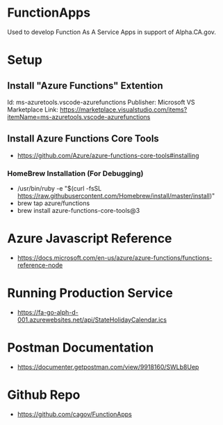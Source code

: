 # FunctionApps
Used to develop Function As A Service Apps in support of Alpha.CA.gov.


# Setup 
## Install "Azure Functions" Extention
Id: ms-azuretools.vscode-azurefunctions
Publisher: Microsoft
VS Marketplace Link: https://marketplace.visualstudio.com/items?itemName=ms-azuretools.vscode-azurefunctions

## Install Azure Functions Core Tools
- https://github.com/Azure/azure-functions-core-tools#installing

### HomeBrew Installation (For Debugging)
- /usr/bin/ruby -e "$(curl -fsSL https://raw.githubusercontent.com/Homebrew/install/master/install)"
- brew tap azure/functions           
- brew install azure-functions-core-tools@3                                                         

# Azure Javascript Reference
- https://docs.microsoft.com/en-us/azure/azure-functions/functions-reference-node

# Running Production Service
- https://fa-go-alph-d-001.azurewebsites.net/api/StateHolidayCalendar.ics

# Postman Documentation
- https://documenter.getpostman.com/view/9918160/SWLb8Uep

# Github Repo
- https://github.com/cagov/FunctionApps
